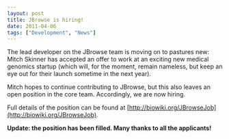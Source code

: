 ```yaml
---
layout: post
title: JBrowse is hiring!
date: 2011-04-06
tags: ["Development", "News"]
---
```


The lead developer on the JBrowse team is moving on to pastures new: Mitch
Skinner has accepted an offer to work at an exciting new medical genomics
startup (which will, for the moment, remain nameless, but keep an eye out for
their launch sometime in the next year).

Mitch hopes to continue contributing to JBrowse, but this also leaves an open
position in the core team. Accordingly, we are now hiring.

Full details of the position can be found at
[http://biowiki.org/JBrowseJob](http://biowiki.org/JBrowseJob).

**Update: the position has been filled. Many thanks to all the applicants!**
